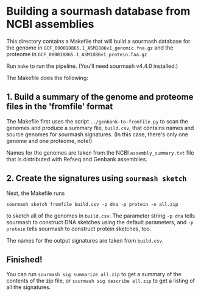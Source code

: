 # Building a sourmash database from NCBI assemblies

This directory contains a Makefile that will build a sourmash database
for the genome in `GCF_000018865.1_ASM1886v1_genomic.fna.gz` and the
proteome in `GCF_000018865.1_ASM1886v1_protein.faa.gz`

Run `make` to run the pipeline.  (You'll need sourmash v4.4.0
installed.)

The Makefile does the following:

## 1. Build a summary of the genome and proteome files in the 'fromfile' format

The Makefile first uses the script `../genbank-to-fromfile.py` to scan
the genomes and produce a summary file, `build.csv`, that contains
names and source genomes for sourmash signatures.  (In this case,
there's only one genome and one proteome, note!)

Names for the genomes are taken from the NCBI `assembly_summary.txt` file
that is distributed with Refseq and Genbank assemblies.

## 2. Create the signatures using `sourmash sketch`

Next, the Makefile runs
```
sourmash sketch fromfile build.csv -p dna -p protein -o all.zip
```
to sketch all of the genomes in `build.csv`.  The parameter string `-p
dna` tells sourmash to construct DNA sketches using the default parameters,
and `-p protein` tells sourmash to construct protein sketches, too.

The names for the output signatures are taken from `build.csv`.

## Finished!

You can run `sourmash sig summarize all.zip` to get a summary of
the contents of the zip file, or `sourmash sig describe all.zip`
to get a listing of all the signatures.
